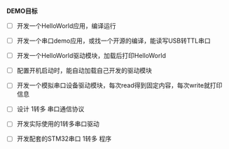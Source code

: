 **DEMO目标**

- [ ] 开发一个HelloWorld应用，编译运行

- [ ] 开发一个串口demo应用，或找一个开源的编译，能读写USB转TTL串口

- [ ] 开发一个HelloWorld驱动模块，加载后打印HelloWorld

- [ ] 配置开机启动时，能自动加载自己开发的驱动模块

- [ ] 开发一个模拟串口设备驱动模块，每次read得到固定内容，每次write就打印信息

- [ ] 设计 1转多 串口通信协议

- [ ] 开发实际使用的1转多串口驱动

- [ ] 开发配套的STM32串口 1转多 程序


